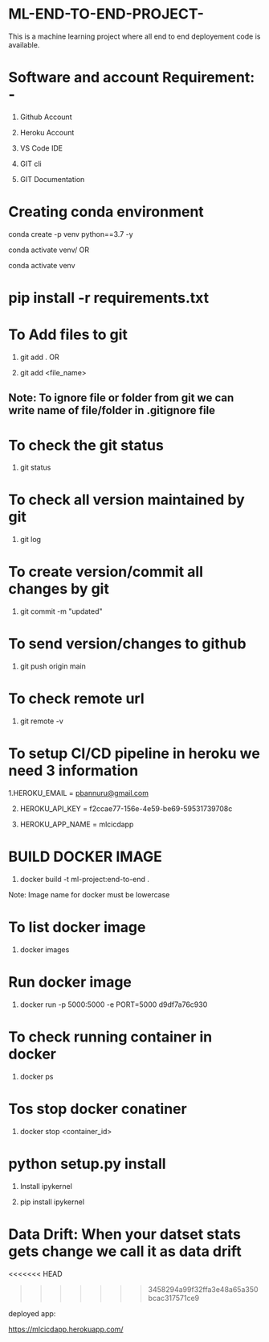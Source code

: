 # ML-END-TO-END-PROJECT-
This is a machine learning project where all end to end deployement code is available.

# Software and account Requirement: - 

1. Github Account

2. Heroku Account

3. VS Code IDE

4. GIT cli

5. GIT Documentation

# Creating conda environment

conda create -p venv python==3.7 -y

conda activate venv/
OR

conda activate venv

# pip install -r requirements.txt

# To Add files to git

1. git add .
OR

2. git add <file_name>
## Note: To ignore file or folder from git we can write name of file/folder in .gitignore file

# To check the git status

1. git status

# To check all version maintained by git

1. git log

# To create version/commit all changes by git

1. git commit -m "updated"
# To send version/changes to github

1. git push origin main
# To check remote url

1. git remote -v
# To setup CI/CD pipeline in heroku we need 3 information

1.HEROKU_EMAIL = pbannuru@gmail.com

2. HEROKU_API_KEY = f2ccae77-156e-4e59-be69-59531739708c

3. HEROKU_APP_NAME = mlcicdapp

# BUILD DOCKER IMAGE

1. docker build -t ml-project:end-to-end .

Note: Image name for docker must be lowercase

# To list docker image

1. docker images
# Run docker image

1. docker run -p 5000:5000 -e PORT=5000 d9df7a76c930
# To check running container in docker

1. docker ps

# Tos stop docker conatiner

1. docker stop <container_id>
# python setup.py install
1. Install ipykernel

2. pip install ipykernel

# Data Drift: When your datset stats gets change we call it as data drift

<<<<<<< HEAD
>>>>>>> 3458294a99f32ffa3e48a65a350bcac317571ce9

deployed app:

https://mlcicdapp.herokuapp.com/

